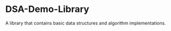 DSA-Demo-Library
================

A library that contains basic data structures and algorithm implementations.
